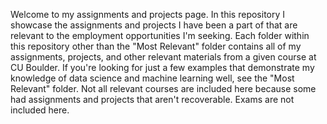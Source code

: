 Welcome to my assignments and projects page. In this repository I showcase the assignments and projects I have been a part of that are relevant to the employment opportunities I'm seeking. Each folder within this repository other than the "Most Relevant" folder contains all of my assignments, projects, and other relevant materials from a given course at CU Boulder. If you're looking for just a few examples that demonstrate my knowledge of data science and machine learning well, see the "Most Relevant" folder. Not all relevant courses are included here because some had assignments and projects that aren't recoverable. Exams are not included here.
